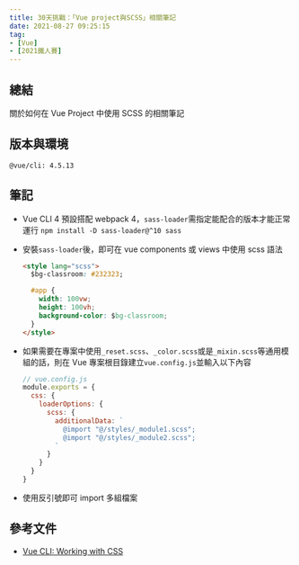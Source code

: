 ```yaml
---
title: 30天挑戰：「Vue project與SCSS」相關筆記
date: 2021-08-27 09:25:15
tag:
- [Vue]
- [2021鐵人賽]
---
```


## 總結

關於如何在 Vue Project 中使用 SCSS 的相關筆記

## 版本與環境

```
@vue/cli: 4.5.13
```

## 筆記

- Vue CLI 4 預設搭配 webpack 4，`sass-loader`需指定能配合的版本才能正常運行
  `npm install -D sass-loader@^10 sass`
- 安裝`sass-loader`後，即可在 vue components 或 views 中使用 scss 語法

  ```html
  <style lang="scss">
    $bg-classroom: #232323;

    #app {
      width: 100vw;
      height: 100vh;
      background-color: $bg-classroom;
    }
  </style>
  ```

- 如果需要在專案中使用`_reset.scss`、`_color.scss`或是`_mixin.scss`等通用模組的話，則在 Vue 專案根目錄建立`vue.config.js`並輸入以下內容
  ```js
  // vue.config.js
  module.exports = {
    css: {
      loaderOptions: {
        scss: {
          additionalData: `
            @import "@/styles/_module1.scss";
            @import "@/styles/_module2.scss";
          `
        }
      }
    }
  }
  ```
- 使用反引號即可 import 多組檔案

## 參考文件

- [Vue CLI: Working with CSS](https://cli.vuejs.org/guide/css.html#pre-processors)
